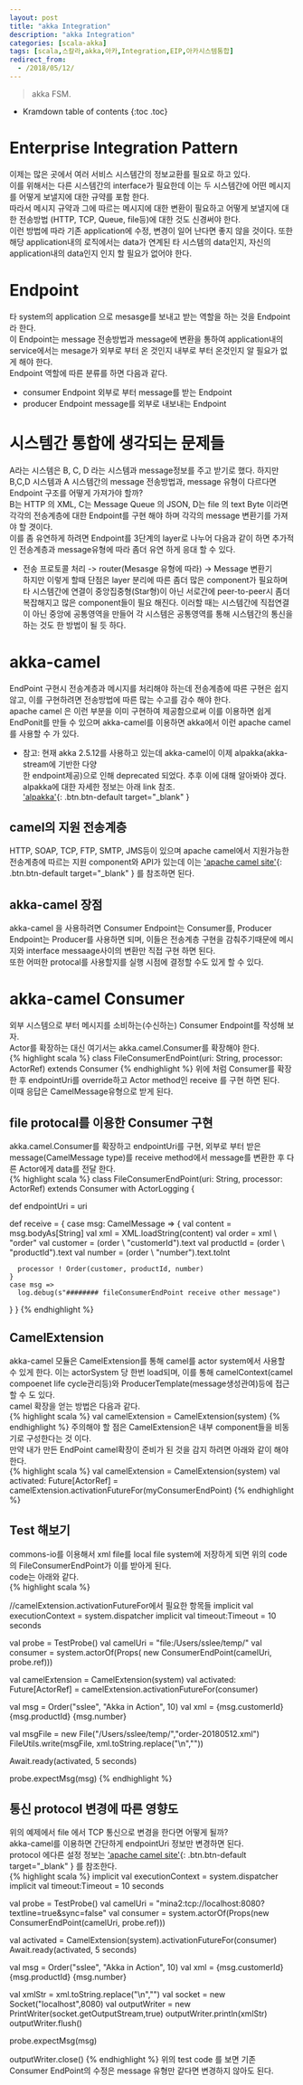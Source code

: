 ```yaml
---
layout: post
title: "akka Integration"
description: "akka Integration"
categories: [scala-akka]
tags: [scala,스칼라,akka,아카,Integration,EIP,아카시스템통합]
redirect_from:
  - /2018/05/12/
---
```


> akka FSM.
>


* Kramdown table of contents
{:toc .toc}

# Enterprise Integration Pattern
이제는 많은 곳에서 여러 서비스 시스템간의 정보교환를 필요로 하고 있다.  
이를 위해서는 다른 시스템간의 interface가 필요한데 이는 두 시스템간에 어떤 메시지를 어떻게 보낼지에 대한 규약를 포함 한다.  
따라서 메시지 규약과 그에 따르는 메시지에 대한 변환이 필요하고 어떻게 보낼지에 대한 전송방법 (HTTP, TCP, Queue, file등)에 대한 것도 신경써야 한다.  
이런 방법에 따라 기존 application에 수정, 변경이 일어 난다면 좋지 않을 것이다. 또한 해당 application내의 로직에서는 data가 연계된 타 시스템의 data인지, 자신의 application내의 data인지 인지 할 필요가 없어야 한다.

# Endpoint
타 system의 application 으로 mesasge를 보내고 받는 역할을 하는 것을 Endpoint라 한다.  
이 Endpoint는 message 전송방법과 message에 변환을 통하여 application내의 service에서는 mesage가 외부로 부터 온 것인지 내부로 부터 온것인지 알 필요가 없게 해야 한다.  
Endpoint 역할에 따른 분류를 하면 다음과 같다.  
- consumer Endpoint
  외부로 부터 message를 받는 Endpoint
- producer Endpoint
  message를 외부로 내보내는 Endpoint

# 시스템간 통합에 생각되는 문제들
A라는 시스템은 B, C, D 라는 시스템과 message정보를 주고 받기로 했다. 하지만 B,C,D 시스템과 A 시스템간의 message 전송방법과, message 유형이 다르다면 Endpoint 구조를 어떻게 가져가야 할까?  
B는 HTTP 의 XML, C는 Message Queue 의 JSON, D는 file 의 text Byte 이라면 각각의 전송계층에 대한 Endpoint를 구현 해야 하며 각각의 message 변환기를 가져야 할 겻이다.  
이를 좀 유연하게 하려면 Endpoint를 3단계의 layer로 나누어 다음과 같이 하면 추가적인 전송계층과 message유형에 따라 좀더 유연 하게 응대 할 수 있다.  
- 전송 프로토콜 처리 -> router(Mesasge 유형에 따라) -> Message 변환기  
하지만 이렇게 할때 단점은 layer 분리에 따른 좀더 많은 component가 필요하며 타 시스템간에 연결이 중앙집중형(Star형)이 아닌 서로간에 peer-to-peer시 좀더 복잡해지고 많은 component들이 필요 해진다.  이러할 때는 시스템간에 직접연결이 아닌 중앙에 공통영역을 만들어 각 시스템은 공통영역를 통해 시스템간의 통신을 하는 것도 한 방법이 될 듯 하다.

# akka-camel
EndPoint 구현시 전송계층과 메시지를 처리해야 하는데 전송계층에 따른 구현은 쉽지 않고, 이를 구현하려면 전송방법에 따른 많는 수고를 감수 해야 한다.  
apache camel 은 이런 부분을 이미 구현하여 제공함으로써 이를 이용하면 쉽게 EndPonit를 만들 수 있으며 akka-camel를 이용하면 akka에서 이런 apache camel를 사용할 수 가 있다.  
- 참고: 
  현재 akka 2.5.12를 사용하고 있는데 akka-camel이 이제 alpakka(akka-stream에 기반한 다양  
  한 endpoint제공)으로 인해 deprecated 되었다. 추후 이에 대해 알아봐야 겠다. alpakka에 대한 
  자세한 정보는 아래 link 참조.  
  ['alpakka'](https://developer.lightbend.com/docs/alpakka/current/){: .btn.btn-default target="_blank" }

## camel의 지원 전송계층
HTTP, SOAP, TCP, FTP, SMTP, JMS등이 있으며 apache camel에서 지원가능한 전송계층에 따르는 지원 component와 API가 있는데 이는 
['apache camel site'](http://camel.apache.org/components.html/){: .btn.btn-default target="_blank" } 를 참조하면 된다.  

## akka-camel 장점
akka-camel 을 사용하려면 Consumer Endpoint는 Consumer를, Producer Endpoint는 Producer를 사용하면 되며, 이들은 전송계층 구현을 감춰주기때문에 메시지와 interface messaage사이의 변환만 직접 구현 하면 된다.  
또한 어떠한 protocal를 사용할지를 실행 시점에 결정할 수도 있게 할 수 있다.

# akka-camel Consumer
외부 시스템으로 부터 메시지를 소비하는(수신하는) Consumer Endpoint를 작성해 보자.  
Actor를 확장하는 대신 여기서는 akka.camel.Consumer를 확장해야 한다.  
{% highlight scala %}
class FileConsumerEndPoint(uri: String, processor: ActorRef) extends Consumer
{% endhighlight %}
위에 처럼 Consumer를 확장한 후 endpointUri를 override하고 Actor method인 receive 를 구현 하면 된다.  
이때 응답은 CamelMessage유형으로 받게 된다.  

## file protocal를 이용한 Consumer 구현
akka.camel.Consumer를 확장하고 endpointUri를 구현, 외부로 부터 받은 message(CamelMessage type)를 receive method에서 message를 변환한 후 다른 Actor에게 data를 전달 한다.  
{% highlight scala %}
class FileConsumerEndPoint(uri: String, processor: ActorRef) extends Consumer
  with ActorLogging {

  def endpointUri = uri

  def receive = {
    case msg: CamelMessage => {
      val content = msg.bodyAs[String]
      val xml = XML.loadString(content)
      val order = xml \\ "order"
      val customer = (order \\ "customerId").text
      val productId = (order \\ "productId").text
      val number = (order \\ "number").text.toInt

      processor ! Order(customer, productId, number)
    }
    case msg =>
      log.debug(s"######## fileConsumerEndPoint receive other message")
  }
}
{% endhighlight %}

## CamelExtension 
akka-camel 모듈은 CamelExtension를 통해 camel를 actor system에서 사용할 수 있게 한다. 
이는  actorSystem 당 한번 load되며, 이를 통해 camelContext(camel compoenet life cycle관리등)와 ProducerTemplate(message생성관여)등에 접근 할 수 도 있다.  
camel 확장을 얻는 방법은 다음과 같다.  
{% highlight scala %}
val camelExtension = CamelExtension(system)
{% endhighlight %}
주의해야 할 점은 CamelExtension은 내부 component들을 비동기로 구성한다는 것 이다.  
만약 내가 만든 EndPoint camel확장이 준비가 된 것을 감지 하려면 아래와 같이 해야 한다.  
{% highlight scala %}
val camelExtension = CamelExtension(system)
val activated: Future[ActorRef] = 
	camelExtension.activationFutureFor(myConsumerEndPoint)
{% endhighlight %}

## Test 해보기
commons-io를 이용해서 xml file를 local file system에 저장하게 되면 위의 code의 FileConsumerEndPoint가 이를 받아게 된다.  
code는 아래와 같다.  
{% highlight scala %}

//camelExtension.activationFutureFor에서 필요한 항목들
implicit val executionContext = system.dispatcher
implicit val timeout:Timeout = 10 seconds

val probe = TestProbe()
val camelUri = "file:/Users/sslee/temp/"
val consumer = system.actorOf(Props(
	new ConsumerEndPoint(camelUri, probe.ref)))

val camelExtension = CamelExtension(system)
val activated: Future[ActorRef] = camelExtension.activationFutureFor(consumer)


val msg = Order("sslee", "Akka in Action", 10)
val xml = 
  <order>
    <customerId>{msg.customerId}</customerId>
    <productId>{msg.productId}</productId>
    <number>{msg.number}</number>
  </order>


val msgFile = new File("/Users/sslee/temp/","order-20180512.xml")
FileUtils.write(msgFile, xml.toString.replace("\n",""))

Await.ready(activated, 5 seconds)

probe.expectMsg(msg)
{% endhighlight %}

## 통신 protocol 변경에 따른 영향도
위의 예제에서 file 에서 TCP 통신으로 변경을 한다면 어떻게 될까?  
akka-camel를 이용하면 간단하게 endpointUri 정보만 변경하면 된다.  
protocol 에다른 설정 정보는 ['apache camel site'](http://camel.apache.org/components.html/){: .btn.btn-default target="_blank" } 를 참조한다.  
{% highlight scala %}
implicit val executionContext = system.dispatcher
implicit val timeout:Timeout = 10 seconds

val probe = TestProbe()
val camelUri = "mina2:tcp://localhost:8080?textline=true&sync=false"
val consumer = system.actorOf(Props(new ConsumerEndPoint(camelUri, probe.ref)))

val activated = CamelExtension(system).activationFutureFor(consumer)
Await.ready(activated, 5 seconds)

val msg = Order("sslee", "Akka in Action", 10)
val xml = 
  <order>
	<customerId>{msg.customerId}</customerId>
	<productId>{msg.productId}</productId>
	<number>{msg.number}</number>
  </order>

val xmlStr = xml.toString.replace("\n","")
val socket = new Socket("localhost",8080)
val outputWriter = new PrintWriter(socket.getOutputStream,true)
outputWriter.println(xmlStr)
outputWriter.flush()

probe.expectMsg(msg)

outputWriter.close()
{% endhighlight %}
위의 test code 를 보면 기존 Consumer EndPoint의 수정은 message 유형만 같다면 변경하지 않아도 된다.  


[^1]: This is a footnote.

[kramdown]: https://kramdown.gettalong.org/
[Simple Texture]: https://github.com/yizeng/jekyll-theme-simple-texture
